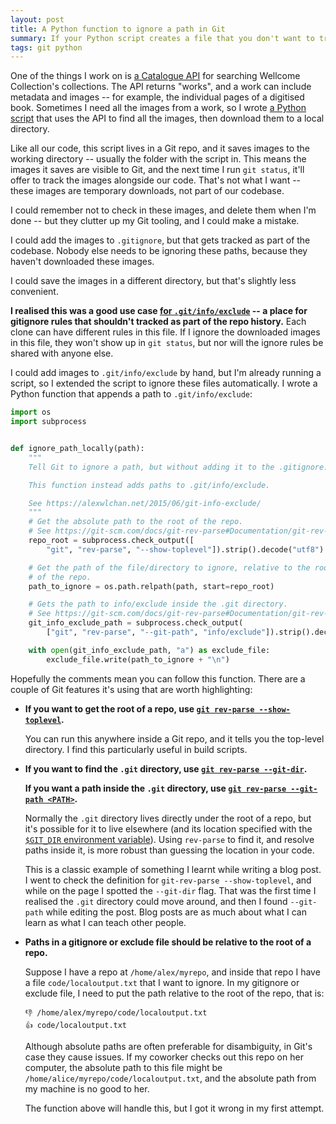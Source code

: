 ```yaml
---
layout: post
title: A Python function to ignore a path in Git
summary: If your Python script creates a file that you don't want to track in Git, here's how you can ignore it.
tags: git python
---
```


One of the things I work on is [a Catalogue API](https://developers.wellcomecollection.org/catalogue) for searching Wellcome Collection's collections.
The API returns "works", and a work can include metadata and images -- for example, the individual pages of a digitised book.
Sometimes I need all the images from a work, so I wrote [a Python script](https://github.com/wellcomecollection/catalogue/pull/999) that uses the API to find all the images, then download them to a local directory.

Like all our code, this script lives in a Git repo, and it saves images to the working directory -- usually the folder with the script in.
This means the images it saves are visible to Git, and the next time I run `git status`, it'll offer to track the images alongside our code.
That's not what I want -- these images are temporary downloads, not part of our codebase.

I could remember not to check in these images, and delete them when I'm done -- but they clutter up my Git tooling, and I could make a mistake.

I could add the images to `.gitignore`, but that gets tracked as part of the codebase.
Nobody else needs to be ignoring these paths, because they haven't downloaded these images.

I could save the images in a different directory, but that's slightly less convenient.

**I realised this was a good use case [for `.git/info/exclude`](/2015/06/git-info-exclude/) -- a place for gitignore rules that shouldn't tracked as part of the repo history.**
Each clone can have different rules in this file.
If I ignore the downloaded images in this file, they won't show up in `git status`, but nor will the ignore rules be shared with anyone else.

I could add images to `.git/info/exclude` by hand, but I'm already running a script, so I extended the script to ignore these files automatically.
I wrote a Python function that appends a path to `.git/info/exclude`:

```python
import os
import subprocess


def ignore_path_locally(path):
    """
    Tell Git to ignore a path, but without adding it to the .gitignore.

    This function instead adds paths to .git/info/exclude.

    See https://alexwlchan.net/2015/06/git-info-exclude/
    """
    # Get the absolute path to the root of the repo.
    # See https://git-scm.com/docs/git-rev-parse#Documentation/git-rev-parse.txt---show-toplevel
    repo_root = subprocess.check_output([
        "git", "rev-parse", "--show-toplevel"]).strip().decode("utf8")

    # Get the path of the file/directory to ignore, relative to the root
    # of the repo.
    path_to_ignore = os.path.relpath(path, start=repo_root)

    # Gets the path to info/exclude inside the .git directory.
    # See https://git-scm.com/docs/git-rev-parse#Documentation/git-rev-parse.txt---git-pathltpathgt
    git_info_exclude_path = subprocess.check_output(
        ["git", "rev-parse", "--git-path", "info/exclude"]).strip().decode("utf8")

    with open(git_info_exclude_path, "a") as exclude_file:
        exclude_file.write(path_to_ignore + "\n")
```

Hopefully the comments mean you can follow this function.
There are a couple of Git features it's using that are worth highlighting:

*   **If you want to get the root of a repo, use [`git rev-parse --show-toplevel`](https://git-scm.com/docs/git-rev-parse#Documentation/git-rev-parse.txt---show-toplevel).**

    You can run this anywhere inside a Git repo, and it tells you the top-level directory.
    I find this particularly useful in build scripts.

*   **If you want to find the `.git` directory, use [`git rev-parse --git-dir`](https://git-scm.com/docs/git-rev-parse#Documentation/git-rev-parse.txt---git-dir).**

    **If you want a path inside the `.git` directory, use [`git rev-parse --git-path <PATH>`](https://git-scm.com/docs/git-rev-parse#Documentation/git-rev-parse.txt---git-pathltpathgt).**

    Normally the `.git` directory lives directly under the root of a repo, but it's possible for it to live elsewhere (and its location specified with the [`$GIT_DIR` environment variable](https://git-scm.com/book/en/v2/Git-Internals-Environment-Variables#_repository_locations)).
    Using `rev-parse` to find it, and resolve paths inside it, is more robust than guessing the location in your code.

    This is a classic example of something I learnt while writing a blog post.
    I went to check the definition for `git-rev-parse --show-toplevel`, and while on the page I spotted the `--git-dir` flag.
    That was the first time I realised the `.git` directory could move around, and then I found `--git-path` while editing the post.
    Blog posts are as much about what I can learn as what I can teach other people.

*   **Paths in a gitignore or exclude file should be relative to the root of a repo.**

    Suppose I have a repo at `/home/alex/myrepo`, and inside that repo I have a file `code/localoutput.txt` that I want to ignore.
    In my gitignore or exclude file, I need to put the path relative to the root of the repo, that is:

    ```
    👎 /home/alex/myrepo/code/localoutput.txt
    👍 code/localoutput.txt
    ```

    Although absolute paths are often preferable for disambiguity, in Git's case they cause issues.
    If my coworker checks out this repo on her computer, the absolute path to this file might be `/home/alice/myrepo/code/localoutput.txt`, and the absolute path from my machine is no good to her.

    The function above will handle this, but I got it wrong in my first attempt.
